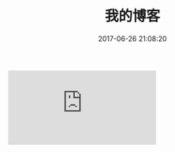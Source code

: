 ﻿---
title: 我的博客  

date: 2017-06-26 21:08:20
  
tags:
---


![Alt text](http://www.openedv.com/uc_server/avatar.php?uid=5&size=middle)